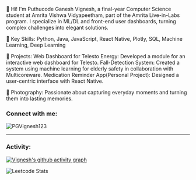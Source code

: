 <link rel="stylesheet" type='text/css' href="https://cdn.jsdelivr.net/gh/devicons/devicon@latest/devicon.min.css" />

👋 Hi! I'm Puthucode Ganesh Vignesh, a final-year Computer Science student at Amrita Vishwa Vidyapeetham, part of the Amrita Live-in-Labs program. I specialize in ML/DL and front-end user dashboards, turning complex challenges into elegant solutions.

🔧 Key Skills: Python, Java, JavaScript, React Native, Plotly, SQL, Machine Learning, Deep Learning

📱 Projects:
Web Dashboard for Telesto Energy: Developed a module for an interactive web dashboard for Telesto.
Fall-Detection System: Created a system using machine learning for elderly safety in collaboration with Multicoreware.
Medication Reminder App(Personal Project): Designed a user-centric interface with React Native.

📸 Photography: Passionate about capturing everyday moments and turning them into lasting memories.

<h3 align="left">Connect with me:</h3>
<p align="left">
<a href="https://www.linkedin.com/in/puthucode-ganesh-vignesh-b8bb541b3/" target="blank"><i align="center" class="devicon-linkedin-plain colored" alt="PGVignesh123" height="40" width="60" ></i>
</a>
</p>

<p align="left"> <img src="https://komarev.com/ghpvc/?username=PGVignesh123&label=Profile%20views&color=0e75b6&style=flat" alt="PGVignesh123" /> </p>


------
<h3 align="left">Activity:</h3>

[![Vignesh's github activity graph](https://github-readme-activity-graph.vercel.app/graph?username=PGVignesh123&bg_color=100f0f&color=4c5e9e&line=4c569e&point=403e41&area=true&hide_border=true)](https://github.com/PGVignesh123/github-readme-activity-graph)

![Leetcode Stats](https://leetcard.jacoblin.cool/PGVignesh123)
